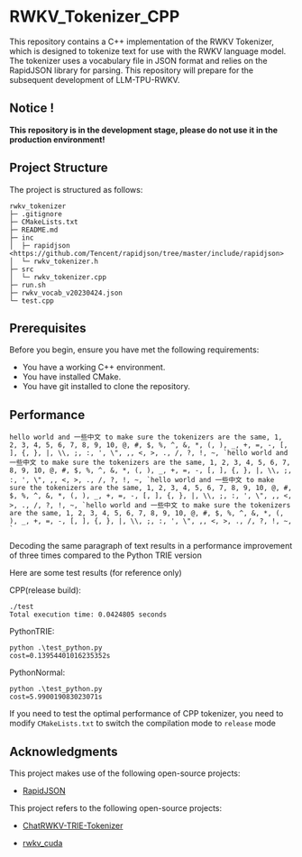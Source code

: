 # RWKV_Tokenizer_CPP

This repository contains a C++ implementation of the RWKV Tokenizer, which is designed to tokenize text for use with the RWKV language model. The tokenizer uses a vocabulary file in JSON format and relies on the RapidJSON library for parsing.
This repository will prepare for the subsequent development of LLM-TPU-RWKV.

## **Notice !**
**This repository is in the development stage, please do not use it in the production environment!**

## Project Structure

The project is structured as follows:
```
rwkv_tokenizer
├─ .gitignore
├─ CMakeLists.txt
├─ README.md
├─ inc
│  ├─ rapidjson <https://github.com/Tencent/rapidjson/tree/master/include/rapidjson>
│  └─ rwkv_tokenizer.h
├─ src
│  └─ rwkv_tokenizer.cpp
├─ run.sh
├─ rwkv_vocab_v20230424.json
└─ test.cpp
```

## Prerequisites

Before you begin, ensure you have met the following requirements:
- You have a working C++ environment.
- You have installed CMake.
- You have git installed to clone the repository.


## Performance

```
hello world and 一些中文 to make sure the tokenizers are the same, 1, 2, 3, 4, 5, 6, 7, 8, 9, 10, @, #, $, %, ^, &, *, (, ), _, +, =, -, [, ], {, }, |, \\, ;, :, ', \", ,, <, >, ., /, ?, !, ~, `hello world and 一些中文 to make sure the tokenizers are the same, 1, 2, 3, 4, 5, 6, 7, 8, 9, 10, @, #, $, %, ^, &, *, (, ), _, +, =, -, [, ], {, }, |, \\, ;, :, ', \", ,, <, >, ., /, ?, !, ~, `hello world and 一些中文 to make sure the tokenizers are the same, 1, 2, 3, 4, 5, 6, 7, 8, 9, 10, @, #, $, %, ^, &, *, (, ), _, +, =, -, [, ], {, }, |, \\, ;, :, ', \", ,, <, >, ., /, ?, !, ~, `hello world and 一些中文 to make sure the tokenizers are the same, 1, 2, 3, 4, 5, 6, 7, 8, 9, 10, @, #, $, %, ^, &, *, (, ), _, +, =, -, [, ], {, }, |, \\, ;, :, ', \", ,, <, >, ., /, ?, !, ~, `
```
Decoding the same paragraph of text results in a performance improvement of three times compared to the Python TRIE version

Here are some test results (for reference only)

CPP(release build):
```
./test 
Total execution time: 0.0424805 seconds
```
PythonTRIE:
```
python .\test_python.py
cost=0.13954401016235352s
```
PythonNormal:
```
python .\test_python.py
cost=5.990019083023071s
```

If you need to test the optimal performance of CPP tokenizer, you need to modify `CMakeLists.txt` to switch the compilation mode to `release` mode


## Acknowledgments

This project makes use of the following open-source projects:

- [RapidJSON](https://github.com/Tencent/rapidjson)

This project refers to the following open-source projects:

- [ChatRWKV-TRIE-Tokenizer](https://github.com/TkskKurumi/ChatRWKV-TRIE-Tokenizer)

- [rwkv_cuda](https://github.com/npk48/rwkv_cuda)